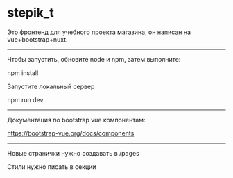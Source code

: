 # stepik_t

Это фронтенд для учебного проекта магазина, он написан на vue+bootstrap+nuxt.

---

Чтобы запустить, обновите node и npm, затем выполните:

npm install

Запустите локальный сервер

npm run dev

---

Документация по bootstrap vue компонентам:

https://bootstrap-vue.org/docs/components

---


Новые странички нужно создавать в /pages

Стили нужно писать в секции <style> в странице или лэйауте

Если нужно писать scss можно заменить <style lang=css> на <style lang=scss>

Глобальные стили писать в /assets/styles/global.css
